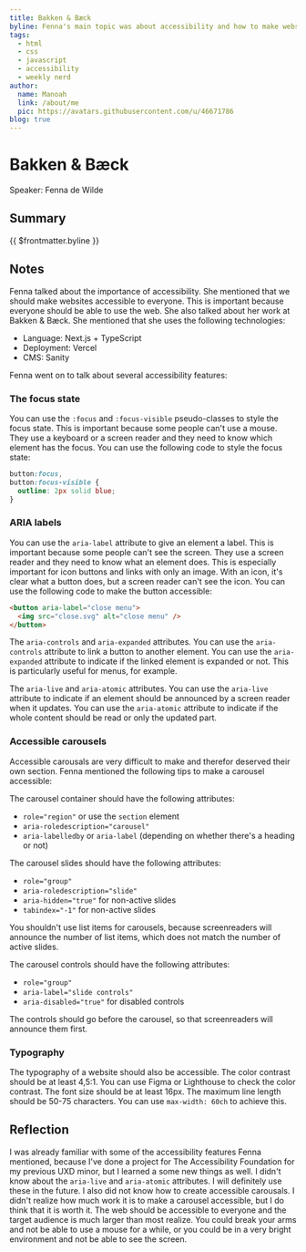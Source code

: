 ```yaml
---
title: Bakken & Bæck
byline: Fenna's main topic was about accessibility and how to make websites more accessible. She also talked about her work at Bakken & Bæck and the technologies she uses.
tags:
  - html
  - css
  - javascript
  - accessibility
  - weekly nerd
author:
  name: Manoah
  link: /about/me
  pic: https://avatars.githubusercontent.com/u/46671786
blog: true
---
```


# Bakken & Bæck

Speaker: Fenna de Wilde

## Summary

{{ $frontmatter.byline }}

## Notes

Fenna talked about the importance of accessibility. She mentioned that we should make websites accessible to everyone. This is important because everyone should be able to use the web. She also talked about her work at Bakken & Bæck. She mentioned that she uses the following technologies:

- Language: Next.js + TypeScript
- Deployment: Vercel
- CMS: Sanity

Fenna went on to talk about several accessibility features:

### The focus state

You can use the `:focus` and `:focus-visible` pseudo-classes to style the focus state. This is important because some people can't use a mouse. They use a keyboard or a screen reader and they need to know which element has the focus. You can use the following code to style the focus state:

```css
button:focus,
button:focus-visible {
  outline: 2px solid blue;
}
```

### ARIA labels

You can use the `aria-label` attribute to give an element a label. This is important because some people can't see the screen. They use a screen reader and they need to know what an element does. This is especially important for icon buttons and links with only an image. With an icon, it's clear what a button does, but a screen reader can't see the icon. You can use the following code to make the button accessible:

```html
<button aria-label="close menu">
  <img src="close.svg" alt="close menu" />
</button>
```

The `aria-controls` and `aria-expanded` attributes. You can use the `aria-controls` attribute to link a button to another element. You can use the `aria-expanded` attribute to indicate if the linked element is expanded or not. This is particularly useful for menus, for example.

The `aria-live` and `aria-atomic` attributes. You can use the `aria-live` attribute to indicate if an element should be announced by a screen reader when it updates. You can use the `aria-atomic` attribute to indicate if the whole content should be read or only the updated part.

### Accessible carousels

Accessible carousals are very difficult to make and therefor deserved their own section. Fenna mentioned the following tips to make a carousel accessible:

The carousel container should have the following attributes:

- `role="region"` or use the `section` element
- `aria-roledescription="carousel"`
- `aria-labelledby` or `aria-label` (depending on whether there's a heading or not)

The carousel slides should have the following attributes:

- `role="group"`
- `aria-roledescription="slide"`
- `aria-hidden="true"` for non-active slides
- `tabindex="-1"` for non-active slides

You shouldn't use list items for carousels, because screenreaders will announce the number of list items, which does not match the number of active slides.

The carousel controls should have the following attributes:

- `role="group"`
- `aria-label="slide controls"`
- `aria-disabled="true"` for disabled controls

The controls should go before the carousel, so that screenreaders will announce them first.

### Typography

The typography of a website should also be accessible. The color contrast should be at least 4,5:1. You can use Figma or Lighthouse to check the color contrast. The font size should be at least 16px. The maximum line length should be 50-75 characters. You can use `max-width: 60ch` to achieve this.

## Reflection

I was already familiar with some of the accessibility features Fenna mentioned, because I've done a project for The Accessibility Foundation for my previous UXD minor, but I learned a some new things as well. I didn't know about the `aria-live` and `aria-atomic` attributes. I will definitely use these in the future. I also did not know how to create accessible carousals. I didn't realize how much work it is to make a carousel accessible, but I do think that it is worth it. The web should be accessible to everyone and the target audience is much larger than most realize. You could break your arms and not be able to use a mouse for a while, or you could be in a very bright environment and not be able to see the screen.
